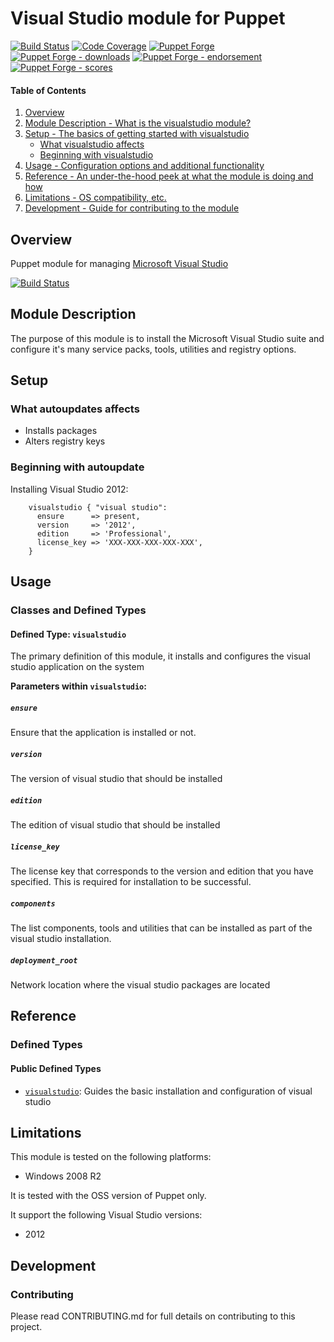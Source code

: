 # Visual Studio module for Puppet

[![Build Status](https://travis-ci.org/voxpupuli/puppet-visualstudio.png?branch=master)](https://travis-ci.org/voxpupuli/puppet-visualstudio)
[![Code Coverage](https://coveralls.io/repos/github/voxpupuli/puppet-visualstudio/badge.svg?branch=master)](https://coveralls.io/github/voxpupuli/puppet-visualstudio)
[![Puppet Forge](https://img.shields.io/puppetforge/v/puppet/visualstudio.svg)](https://forge.puppetlabs.com/puppet/visualstudio)
[![Puppet Forge - downloads](https://img.shields.io/puppetforge/dt/puppet/visualstudio.svg)](https://forge.puppetlabs.com/puppet/visualstudio)
[![Puppet Forge - endorsement](https://img.shields.io/puppetforge/e/puppet/visualstudio.svg)](https://forge.puppetlabs.com/puppet/visualstudio)
[![Puppet Forge - scores](https://img.shields.io/puppetforge/f/puppet/visualstudio.svg)](https://forge.puppetlabs.com/puppet/visualstudio)

#### Table of Contents

1. [Overview](#overview)
1. [Module Description - What is the visualstudio module?](#module-description)
1. [Setup - The basics of getting started with visualstudio](#setup)
    * [What visualstudio affects](#what-visualstudio-affects)
    * [Beginning with visualstudio](#beginning-with-visualstudio)
1. [Usage - Configuration options and additional functionality](#usage)
1. [Reference - An under-the-hood peek at what the module is doing and how](#reference)
1. [Limitations - OS compatibility, etc.](#limitations)
1. [Development - Guide for contributing to the module](#development)

## Overview

Puppet module for managing [Microsoft Visual Studio](http://www.visualstudio.com/)

[![Build Status](https://secure.travis-ci.org/liamjbennett/puppet-visualstudio.png)](http://travis-ci.org/liamjbennett/puppet-visualstudio)

## Module Description

The purpose of this module is to install the Microsoft Visual Studio suite and
configure it's many service packs, tools, utilities and registry options.

## Setup

### What autoupdates affects

* Installs packages
* Alters registry keys

### Beginning with autoupdate

Installing Visual Studio 2012:

```puppet
    visualstudio { "visual studio":
      ensure      => present,
      version     => '2012',
      edition     => 'Professional',
      license_key => 'XXX-XXX-XXX-XXX-XXX',
    }
```

## Usage

### Classes and Defined Types

#### Defined Type: `visualstudio`

The primary definition of this module, it installs and configures the visual
studio application on the system

**Parameters within `visualstudio`:**

##### `ensure`

Ensure that the application is installed or not.

##### `version`

The version of visual studio that should be installed

##### `edition`

The edition of visual studio that should be installed

##### `license_key`

The license key that corresponds to the version and edition that you have
specified. This is required for installation to be successful.

##### `components`

The list components, tools and utilities that can be installed as part of the
visual studio installation.

##### `deployment_root`

Network location where the visual studio packages are located

## Reference

### Defined Types

#### Public Defined Types

* [`visualstudio`](#class_visualstudio): Guides the basic installation and
  configuration of visual studio

## Limitations

This module is tested on the following platforms:

* Windows 2008 R2

It is tested with the OSS version of Puppet only.

It support the following Visual Studio versions:

* 2012

## Development

### Contributing

Please read CONTRIBUTING.md for full details on contributing to this project.
